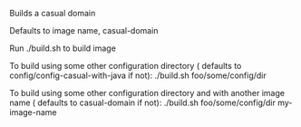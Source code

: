 Builds a casual domain

Defaults to image name, casual-domain

Run ./build.sh to build image

To build using some other configuration directory ( defaults to config/config-casual-with-java if not):
./build.sh foo/some/config/dir

To build using some other configuration directory and with another image name ( defaults to casual-domain if not):
./build.sh foo/some/config/dir my-image-name

